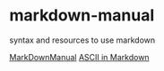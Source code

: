 # markdown-manual
syntax and resources to use markdown

[MarkDownManual](MarkDownManual.md)
[ASCII in Markdown](ASCII.md)
